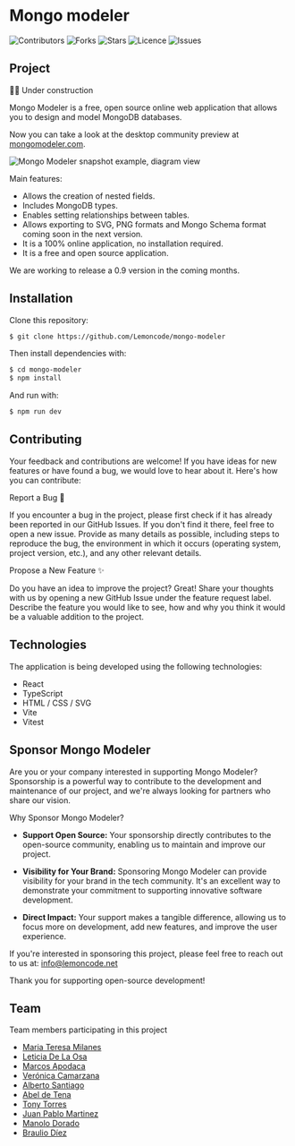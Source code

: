 # Mongo modeler
![Contributors](https://img.shields.io/github/contributors/Lemoncode/mongo-modeler)
![Forks](https://img.shields.io/github/forks/Lemoncode/mongo-modeler)
![Stars](https://img.shields.io/github/stars/Lemoncode/mongo-modeler)
![Licence](https://img.shields.io/github/license/Lemoncode/mongo-modeler)
![Issues](https://img.shields.io/github/issues/Lemoncode/mongo-modeler)

## Project

👷‍♀️ Under construction

Mongo Modeler is a free, open source online web application that allows you to design and model MongoDB databases.

Now you can take a look at the desktop community preview at [mongomodeler.com](https://mongomodeler.com/).

![Mongo Modeler snapshot example, diagram view](/public/mongo-modeler-app.jpg)

Main features:

- Allows the creation of nested fields.
- Includes MongoDB types.
- Enables setting relationships between tables.
- Allows exporting to SVG, PNG formats and Mongo Schema format coming soon in the next version.
- It is a 100% online application, no installation required.
- It is a free and open source application.

We are working to release a 0.9 version in the coming months.

## Installation
Clone this repository:
```sh
$ git clone https://github.com/Lemoncode/mongo-modeler
```
Then install dependencies with:
```sh
$ cd mongo-modeler
$ npm install
```
And run with:
```sh
$ npm run dev
```

## Contributing

Your feedback and contributions are welcome! If you have ideas for new features or have found a bug, we would love to hear about it. Here's how you can contribute:

Report a Bug 🐛

If you encounter a bug in the project, please first check if it has already been reported in our GitHub Issues. If you don't find it there, feel free to open a new issue. Provide as many details as possible, including steps to reproduce the bug, the environment in which it occurs (operating system, project version, etc.), and any other relevant details.

Propose a New Feature ✨

Do you have an idea to improve the project? Great! Share your thoughts with us by opening a new GitHub Issue under the feature request label. Describe the feature you would like to see, how and why you think it would be a valuable addition to the project.

## Technologies

The application is being developed using the following technologies:

- React
- TypeScript
- HTML / CSS / SVG
- Vite
- Vitest

## Sponsor Mongo Modeler

Are you or your company interested in supporting Mongo Modeler? Sponsorship is a powerful way to contribute to the development and maintenance of our project, and we're always looking for partners who share our vision.

Why Sponsor Mongo Modeler?

- **Support Open Source:** Your sponsorship directly contributes to the open-source community, enabling us to maintain and improve our project.

- **Visibility for Your Brand:** Sponsoring Mongo Modeler can provide visibility for your brand in the tech community. It's an excellent way to demonstrate your commitment to supporting innovative software development.

- **Direct Impact:** Your support makes a tangible difference, allowing us to focus more on development, add new features, and improve the user experience.

If you're interested in sponsoring this project, please feel free to reach out to us at: info@lemoncode.net

Thank you for supporting open-source development!

## Team

Team members participating in this project

- [Maria Teresa Milanes](https://github.com/MTeresaMB)
- [Leticia De La Osa](https://github.com/deletidev)
- [Marcos Apodaca](https://github.com/MarcosApodaca)
- [Verónica Camarzana](https://github.com/VCamarzana)
- [Alberto Santiago](https://github.com/AlbertoSSC)
- [Abel de Tena](https://github.com/AbelDeTena)
- [Tony Torres](https://github.com/SkayDks)
- [Juan Pablo Martinez](https://github.com/juanpms2)
- [Manolo Dorado](https://github.com/manudous)
- [Braulio Díez](https://github.com/brauliodiez)
